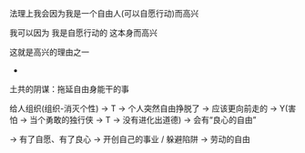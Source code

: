 
法理上我会因为我是一个自由人(可以自愿行动)而高兴

我可以因为 我是自愿行动的 这本身而高兴

这就是高兴的理由之一


-



土共的阴谋：拖延自由身能干的事

给人组织(组织-消灭个性) -> T -> 个人突然自由挣脱了 -> 应该更向前走的 -> Y(害怕 -> 当个勇敢的独行侠 -> T -> 没有进化出道德) -> 会有“良心的自由”

-> 有了自愿、有了良心 -> 开创自己的事业 / 躲避陷阱 -> 劳动的自由




